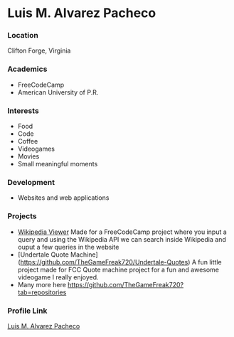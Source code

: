 # Luis M. Alvarez Pacheco

### Location

Clifton Forge, Virginia

### Academics

- FreeCodeCamp
- American University of P.R.

### Interests

- Food
- Code
- Coffee
- Videogames
- Movies
- Small meaningful moments

### Development

- Websites and web applications

### Projects

- [Wikipedia Viewer](https://github.com/TheGameFreak720/Wikipedia-Viewer) Made for a FreeCodeCamp project where you input a query and using the Wikipedia API we can search inside Wikipedia and ouput a few queries in the website
- [Undertale Quote Machine] (https://github.com/TheGameFreak720/Undertale-Quotes) A fun little project made for FCC Quote machine project for a fun and awesome videogame I really enjoyed.
- Many more here https://github.com/TheGameFreak720?tab=repositories

### Profile Link

[Luis M. Alvarez Pacheco](https://github.com/TheGameFreak720)